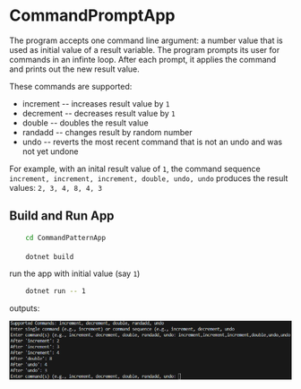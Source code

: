 # CommandPromptApp

The program accepts one command line argument: a number value that is used as
initial value of a result variable. The program prompts its user for commands in an
infinte loop. After each prompt, it applies the command and prints out the new result
value.

These commands are supported:

- increment -- increases result value by `1`
- decrement -- decreases result value by `1`
- double -- doubles the result value
- randadd -- changes result by random number
- undo -- reverts the most recent command that is not an undo and was not yet undone

For example, with an inital result value of `1`, the command sequence
`increment, increment, increment, double, undo, undo` produces the result values: `2, 3, 4, 8, 4, 3`

## Build and Run App

```bash
    cd CommandPatternApp

    dotnet build
```

run the app with initial value (say `1`)

```bash
    dotnet run -- 1
```

outputs:

![alt text](image.png)
